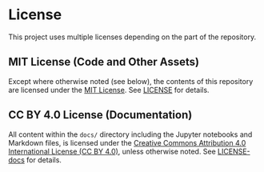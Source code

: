 # License

This project uses multiple licenses depending on the part of the repository.

## MIT License (Code and Other Assets)
Except where otherwise noted (see below), the contents of this repository are licensed under the [MIT License](https://opensource.org/licenses/MIT). See [LICENSE](https://github.com/mu373/documentation/blob/main/LICENSE) for details.

## CC BY 4.0 License (Documentation)
All content within the `docs/` directory including the Jupyter notebooks and Markdown files, is licensed under the [Creative Commons Attribution 4.0 International License (CC BY 4.0)](https://creativecommons.org/licenses/by/4.0/), unless otherwise noted. See [LICENSE-docs](https://github.com/mu373/documentation/blob/main/LICENSE-docs) for details.

